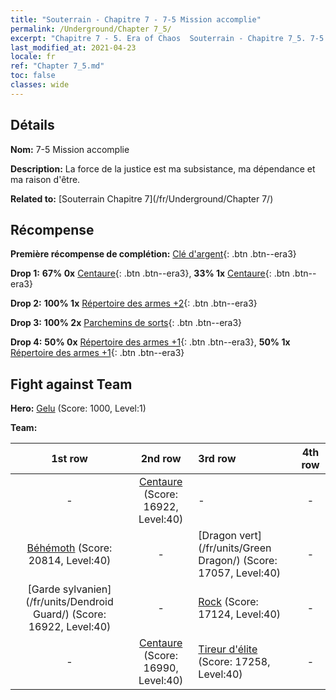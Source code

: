 ```yaml
---
title: "Souterrain - Chapitre 7 - 7-5 Mission accomplie"
permalink: /Underground/Chapter 7_5/
excerpt: "Chapitre 7 - 5. Era of Chaos  Souterrain - Chapitre 7_5. 7-5 Mission accomplie"
last_modified_at: 2021-04-23
locale: fr
ref: "Chapter 7_5.md"
toc: false
classes: wide
---
```


## Détails

 **Nom:** 7-5 Mission accomplie

 **Description:** La force de la justice est ma subsistance, ma dépendance et ma raison d'être.

 **Related to:** [Souterrain Chapitre 7](/fr/Underground/Chapter 7/)

## Récompense

 **Première récompense de complétion:** [Clé d'argent](/ItemsFR/con_693/){: .btn .btn--era3}

 **Drop 1:** **67% 0x** [Centaure](/ItemsFR/unt_199/){: .btn .btn--era3}, **33% 1x** [Centaure](/ItemsFR/unt_199/){: .btn .btn--era3}

 **Drop 2:** **100% 1x** [Répertoire des armes +2](/ItemsFR/mat_32/){: .btn .btn--era3}

 **Drop 3:** **100% 2x** [Parchemins de sorts](/ItemsFR/con_694/){: .btn .btn--era3}

 **Drop 4:** **50% 0x** [Répertoire des armes +1](/ItemsFR/mat_25/){: .btn .btn--era3}, **50% 1x** [Répertoire des armes +1](/ItemsFR/mat_25/){: .btn .btn--era3}


## Fight against Team
 **Hero:** [Gelu](/fr/heroes/Gelu/) (Score: 1000, Level:1)

 **Team:**


  | 1st row | 2nd row | 3rd row | 4th row |
  |:----:|:----:|:----|:----:|
  | - | [Centaure](/fr/units/Centaur/) (Score: 16922, Level:40)  | - | - |
  | [Béhémoth](/fr/units/Behemoth/) (Score: 20814, Level:40)  | - | [Dragon vert](/fr/units/Green Dragon/) (Score: 17057, Level:40)  | - |
  | [Garde sylvanien](/fr/units/Dendroid Guard/) (Score: 16922, Level:40)  | - | [Rock](/fr/units/Roc/) (Score: 17124, Level:40)  | - |
  | - | [Centaure](/fr/units/Centaur/) (Score: 16990, Level:40)  | [Tireur d'élite](/fr/units/Sharpshooter/) (Score: 17258, Level:40)  | - |


